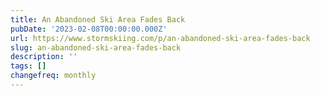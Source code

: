 ```yaml
---
title: An Abandoned Ski Area Fades Back
pubDate: '2023-02-08T00:00:00.000Z'
url: https://www.stormskiing.com/p/an-abandoned-ski-area-fades-back
slug: an-abandoned-ski-area-fades-back
description: ''
tags: []
changefreq: monthly
---
```


<!-- Add post content below -->
